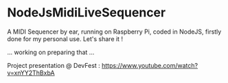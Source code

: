# NodeJsMidiLiveSequencer
A MIDI Sequencer by ear, running on Raspberry Pi, coded in NodeJS, firstly done for my personal use. 
Let's share it !

... working on preparing that ...

Project presentation @ DevFest : https://www.youtube.com/watch?v=xnYY2ThBxbA
